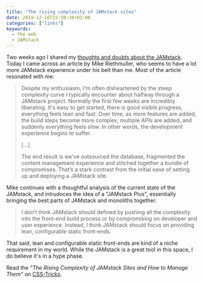```yaml
---
title: "The rising complexity of JAMstack sites"
date: 2019-12-16T15:50:38+01:00
categories: ["links"]
keywords:
  - the web
  - JAMstack
---
```


Two weeks ago I shared my [thoughts and doubts about the JAMstack](https://sebastiandedeyne.com/thoughts-after-messing-around-with-the-jamstack/). Today I came across an article by Mike Riethmuller, who seems to have a lot more JAMstack experience under his belt than me. Most of the article resonated with me:

> Despite my enthusiasm, I'm often disheartened by the steep complexity curve I typically encounter about halfway through a JAMstack project. Normally the first few weeks are incredibly liberating. It's easy to get started, there is good visible progress, everything feels lean and fast. Over time, as more features are added, the build steps become more complex, multiple APIs are added, and suddenly everything feels slow. In other words, the development experience begins to suffer.
>
> […]
>
> The end result is we've outsourced the database, fragmented the content management experience and stitched together a bundle of compromises. That’s a stark contrast from the initial ease of setting up and deploying a JAMstack site.

Mike continues with a thoughtful analysis of the current state of the JAMstack, and intrudoces the idea of a "JAMstack Plus", essentially bringing the best parts of JAMstack and monoliths together.

> I don’t think JAMstack should defined by pushing all the complexity into the front-end build process or by compromising on developer and user experience. Instead, I think JAMstack should focus on providing lean, configurable static front-ends.

That said, lean and configurable static front-ends are kind of a niche requirement in my world. While the JAMstack is a great tool in this space, I do believe it's in a hype phase.

Read the *"The Rising Complexity of JAMstack Sites and How to Manage Them"* on [CSS-Tricks](https://css-tricks.com/the-rising-complexity-of-jamstack-sites-and-how-to-manage-them/).
